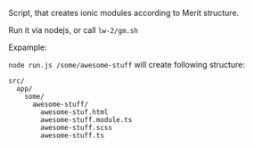 Script, that creates ionic modules according to Merit structure.

Run it via nodejs, or call `lw-2/gm.sh`

Expample:

`node run.js /some/awesome-stuff`
will create following structure:

```
src/
  app/
    some/
      awesome-stuff/
        awesome-stuf.html
        awesome-stuff.module.ts
        awesome-stuff.scss
        awesome-stuff.ts
```
